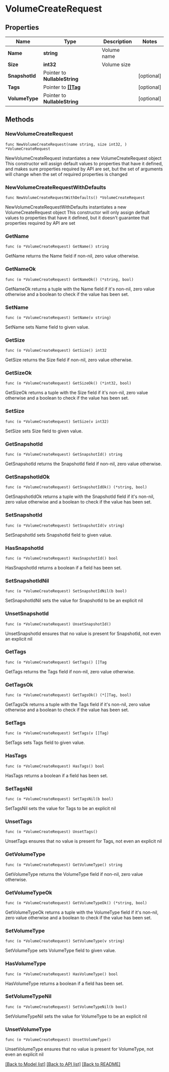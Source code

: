 # VolumeCreateRequest

## Properties

Name | Type | Description | Notes
------------ | ------------- | ------------- | -------------
**Name** | **string** | Volume name | 
**Size** | **int32** | Volume size | 
**SnapshotId** | Pointer to **NullableString** |  | [optional] 
**Tags** | Pointer to [**[]Tag**](Tag.md) |  | [optional] 
**VolumeType** | Pointer to **NullableString** |  | [optional] 

## Methods

### NewVolumeCreateRequest

`func NewVolumeCreateRequest(name string, size int32, ) *VolumeCreateRequest`

NewVolumeCreateRequest instantiates a new VolumeCreateRequest object
This constructor will assign default values to properties that have it defined,
and makes sure properties required by API are set, but the set of arguments
will change when the set of required properties is changed

### NewVolumeCreateRequestWithDefaults

`func NewVolumeCreateRequestWithDefaults() *VolumeCreateRequest`

NewVolumeCreateRequestWithDefaults instantiates a new VolumeCreateRequest object
This constructor will only assign default values to properties that have it defined,
but it doesn't guarantee that properties required by API are set

### GetName

`func (o *VolumeCreateRequest) GetName() string`

GetName returns the Name field if non-nil, zero value otherwise.

### GetNameOk

`func (o *VolumeCreateRequest) GetNameOk() (*string, bool)`

GetNameOk returns a tuple with the Name field if it's non-nil, zero value otherwise
and a boolean to check if the value has been set.

### SetName

`func (o *VolumeCreateRequest) SetName(v string)`

SetName sets Name field to given value.


### GetSize

`func (o *VolumeCreateRequest) GetSize() int32`

GetSize returns the Size field if non-nil, zero value otherwise.

### GetSizeOk

`func (o *VolumeCreateRequest) GetSizeOk() (*int32, bool)`

GetSizeOk returns a tuple with the Size field if it's non-nil, zero value otherwise
and a boolean to check if the value has been set.

### SetSize

`func (o *VolumeCreateRequest) SetSize(v int32)`

SetSize sets Size field to given value.


### GetSnapshotId

`func (o *VolumeCreateRequest) GetSnapshotId() string`

GetSnapshotId returns the SnapshotId field if non-nil, zero value otherwise.

### GetSnapshotIdOk

`func (o *VolumeCreateRequest) GetSnapshotIdOk() (*string, bool)`

GetSnapshotIdOk returns a tuple with the SnapshotId field if it's non-nil, zero value otherwise
and a boolean to check if the value has been set.

### SetSnapshotId

`func (o *VolumeCreateRequest) SetSnapshotId(v string)`

SetSnapshotId sets SnapshotId field to given value.

### HasSnapshotId

`func (o *VolumeCreateRequest) HasSnapshotId() bool`

HasSnapshotId returns a boolean if a field has been set.

### SetSnapshotIdNil

`func (o *VolumeCreateRequest) SetSnapshotIdNil(b bool)`

 SetSnapshotIdNil sets the value for SnapshotId to be an explicit nil

### UnsetSnapshotId
`func (o *VolumeCreateRequest) UnsetSnapshotId()`

UnsetSnapshotId ensures that no value is present for SnapshotId, not even an explicit nil
### GetTags

`func (o *VolumeCreateRequest) GetTags() []Tag`

GetTags returns the Tags field if non-nil, zero value otherwise.

### GetTagsOk

`func (o *VolumeCreateRequest) GetTagsOk() (*[]Tag, bool)`

GetTagsOk returns a tuple with the Tags field if it's non-nil, zero value otherwise
and a boolean to check if the value has been set.

### SetTags

`func (o *VolumeCreateRequest) SetTags(v []Tag)`

SetTags sets Tags field to given value.

### HasTags

`func (o *VolumeCreateRequest) HasTags() bool`

HasTags returns a boolean if a field has been set.

### SetTagsNil

`func (o *VolumeCreateRequest) SetTagsNil(b bool)`

 SetTagsNil sets the value for Tags to be an explicit nil

### UnsetTags
`func (o *VolumeCreateRequest) UnsetTags()`

UnsetTags ensures that no value is present for Tags, not even an explicit nil
### GetVolumeType

`func (o *VolumeCreateRequest) GetVolumeType() string`

GetVolumeType returns the VolumeType field if non-nil, zero value otherwise.

### GetVolumeTypeOk

`func (o *VolumeCreateRequest) GetVolumeTypeOk() (*string, bool)`

GetVolumeTypeOk returns a tuple with the VolumeType field if it's non-nil, zero value otherwise
and a boolean to check if the value has been set.

### SetVolumeType

`func (o *VolumeCreateRequest) SetVolumeType(v string)`

SetVolumeType sets VolumeType field to given value.

### HasVolumeType

`func (o *VolumeCreateRequest) HasVolumeType() bool`

HasVolumeType returns a boolean if a field has been set.

### SetVolumeTypeNil

`func (o *VolumeCreateRequest) SetVolumeTypeNil(b bool)`

 SetVolumeTypeNil sets the value for VolumeType to be an explicit nil

### UnsetVolumeType
`func (o *VolumeCreateRequest) UnsetVolumeType()`

UnsetVolumeType ensures that no value is present for VolumeType, not even an explicit nil

[[Back to Model list]](../README.md#documentation-for-models) [[Back to API list]](../README.md#documentation-for-api-endpoints) [[Back to README]](../README.md)


